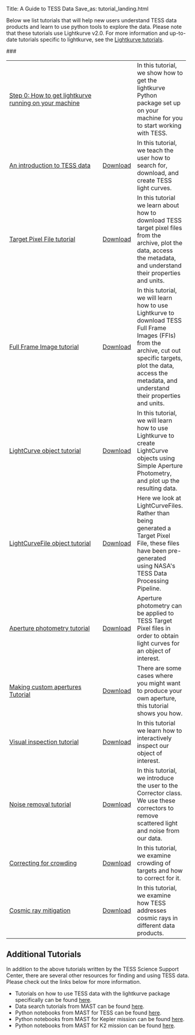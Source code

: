 Title: A Guide to TESS Data
Save_as: tutorial_landing.html



<p style='max-width: 95%'>Below we list tutorials that will help new users understand TESS data products and learn to use python tools to explore the data. Please note that these tutorials use Lightkurve v2.0. For more information and up-to-date tutorials specific to lightkurve, see the <a href='https://lightkurve.github.io/lightkurve/tutorials/index.html'>Lightkurve tutorials</a>.</p>
###

<table class="table table-striped table-hover" style="max-width:95%;">

<tr>
    <td style="width: 15em;">
    <a href='step0-install-lightkurve.html
' target="_blank">Step 0: How to get lightkurve running on your machine</a></td>
    <td></td>
    <td>In this tutorial, we show how to get the lightkurve Python package set up on your machine for you to start working with TESS.</td>
  </tr>


<tr>
    <td style="width: 15em;">
    <a href='TESS-Intro.html' target="_blank">An introduction to TESS data</a></td>
    <td><a href="docs/tutorials/TESS-Intro.ipynb" download>Download</a></td>
    <td>In this tutorial, we teach the user how to search for, download, and create TESS light curves.</td>
  </tr>

<tr>
    <td style="width: 15em;">
    <a href='Target-Pixel-File-Tutorial.html' target="_blank">Target Pixel File tutorial</a></td>
    <td><a href="docs/tutorials/Target-Pixel-File-Tutorial.ipynb" download>Download</a></td>
    <td>In this tutorial we learn about how to download TESS target pixel files from the archive, plot the data, access the metadata, and understand their properties and units.</td>
  </tr>

<tr>
    <td style="width: 15em;">
    <a href='Full-Frame-Image-Tutorial.html' target="_blank">Full Frame Image tutorial</a></td>
    <td><a href="docs/tutorials/Full-Frame-Image-Tutorial.ipynb" download>Download</a></td>
    <td>In this tutorial, we will learn how to use Lightkurve to download TESS Full Frame Images (FFIs) from the archive, cut out specific targets, plot the data, access the metadata, and understand their properties and units.</td>
  </tr>

<tr>
    <td style="width: 15em;">
    <a href='LightCurve-object-Tutorial.html' target="_blank">LightCurve object tutorial</a></td>
    <td><a href="docs/tutorials/LightCurve-object-Tutorial.ipynb" download>Download</a></td>
    <td> In this tutorial, we will learn how to use Lightkurve to create LightCurve objects using Simple Aperture Photometry, and plot up the resulting data.</td>
  </tr>

<tr>
    <td style="width: 15em;">
    <a href='LightCurveFile-Object-Tutorial.html' target="_blank">LightCurveFile object tutorial</a></td>
    <td><a href="docs/tutorials/LightCurveFile-Object-Tutorial.ipynb" download>Download</a></td>
    <td>Here we look at LightCurveFiles. Rather than being generated a Target Pixel File, these files have been pre-generated using NASA's TESS Data Processing Pipeline.</td>
  </tr>

<tr>
    <td style="width: 15em;">
    <a href='Aperture-Photometry-Tutorial.html' target="_blank">Aperture photometry tutorial</a></td>
    <td><a href="docs/tutorials/Aperture-Photometry-Tutorial.ipynb" download>Download</a></td>
    <td>Aperture photometry can be applied to TESS Target Pixel files in order to obtain light curves for an object of interest.</td>
  </tr>

<tr>
    <td style="width: 15em;">
    <a href='Making-Custom-Apertures-Tutorial.html' target="_blank">Making custom apertures Tutorial</a></td>
    <td><a href="docs/tutorials/Making-Custom-Apertures-Tutorial.ipynb" download>Download</a></td>
    <td>There are some cases where you might want to produce your own aperture, this tutorial shows you how.</td> 
  </tr>
 
<tr>
    <td style="width: 15em;">
    <a href='Visual-inspection-Tutorial.html' target="_blank">Visual inspection tutorial</a></td>
    <td><a href="docs/tutorials/Visual-inspection-Tutorial.ipynb" download>Download</a></td>
    <td>In this tutorial we learn how to interactively inspect our object of interest.</td>
  </tr>
  
  <tr>
    <td style="width: 15em;">
    <a href='NoiseRemovalv2.html' target="_blank">Noise removal tutorial</a></td>
    <td><a href="docs/tutorials/NoiseRemovalv2.ipynb" download>Download</a></td>
    <td>In this tutorial, we introduce the user to the Corrector class. We use these correctors to remove scattered light and noise from our data.</td>
  </tr>
  
  <tr>
    <td style="width: 15em;">
    <a href='UnderstandingCrowdingv2.html' target="_blank">Correcting for crowding</a></td>
    <td><a href="docs/tutorials/UnderstandingCrowdingv2.ipynb" download>Download</a></td>
    <td>In this tutorial, we examine crowding of targets and how to correct for it.</td>
  </tr>
  
  <tr>
    <td style="width: 15em;">
    <a href='TESS-CosmicRayPrimer.html' target="_blank">Cosmic ray mitigation</a></td>
    <td><a href="docs/tutorials/TESS-CosmicRayPrimer.ipynb" download>Download</a></td>
    <td>In this tutorial, we examine how TESS addresses cosmic rays in different data products.</td>
  </tr>

</table>




## Additional Tutorials

In addition to the above tutorials written by the TESS Science Support Center, there are several other resources for finding and using TESS data. Please check out the links below for more information. 

* Tutorials on how to use TESS data with the lightkurve package specifically can be found [here](https://lightkurve.github.io/lightkurve/tutorials/).
* Data search tutorials from MAST can be found [here](https://outerspace.stsci.edu/display/TESS/6.0+-+Data+Search+Tutorials).
* Python notebooks from MAST for TESS can be found [here](https://github.com/spacetelescope/notebooks/tree/master/notebooks/MAST/TESS).
* Python notebooks from MAST for Kepler mission can be found [here](https://github.com/spacetelescope/notebooks/tree/master/notebooks/MAST/Kepler).
* Python notebooks from MAST for K2 mission can be found [here](https://github.com/spacetelescope/notebooks/tree/master/notebooks/MAST/K2).
